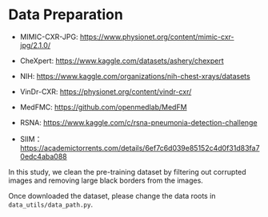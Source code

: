 # Data Preparation

- MIMIC-CXR-JPG: https://www.physionet.org/content/mimic-cxr-jpg/2.1.0/
- CheXpert: https://www.kaggle.com/datasets/ashery/chexpert

- NIH: https://www.kaggle.com/organizations/nih-chest-xrays/datasets
- VinDr-CXR: https://physionet.org/content/vindr-cxr/
- MedFMC: https://github.com/openmedlab/MedFM
- RSNA: https://www.kaggle.com/c/rsna-pneumonia-detection-challenge
- SIIM：https://academictorrents.com/details/6ef7c6d039e85152c4d0f31d83fa70edc4aba088

In this study, we clean the pre-training dataset by filtering out corrupted images and removing large black borders from the images.

Once downloaded the dataset, please change the data roots in `data_utils/data_path.py`.

